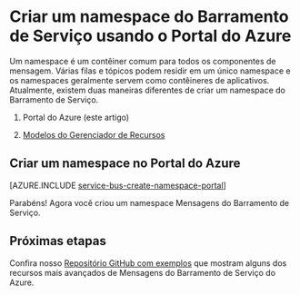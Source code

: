 <properties
    pageTitle="Criar um namespace do Barramento de Serviço usando o portal do Azure | Microsoft Azure"
    description="Para começar a usar o Barramento de Serviço, você precisará de um namespace. Aqui está como criar um usando o portal do Azure."
    services="service-bus"
    documentationCenter=".net"
    authors="jtaubensee"
    manager="timlt"
    editor=""/>

<tags
    ms.service="service-bus"
    ms.devlang="tbd"
    ms.topic="get-started-article"
    ms.tgt_pltfrm="dotnet"
    ms.workload="na"
    ms.date="08/22/2016"
    ms.author="jotaub"/>

# Criar um namespace do Barramento de Serviço usando o Portal do Azure

Um namespace é um contêiner comum para todos os componentes de mensagem. Várias filas e tópicos podem residir em um único namespace e os namespaces geralmente servem como contêineres de aplicativos. Atualmente, existem duas maneiras diferentes de criar um namespace do Barramento de Serviço.

1.	Portal do Azure (este artigo)

2.	[Modelos do Gerenciador de Recursos][create-namespace-using-arm]

## Criar um namespace no Portal do Azure

[AZURE.INCLUDE [service-bus-create-namespace-portal](../../includes/service-bus-create-namespace-portal.md)]

Parabéns! Agora você criou um namespace Mensagens do Barramento de Serviço.

## Próximas etapas

Confira nosso [Repositório GitHub com exemplos](https://github.com/Azure-Samples/azure-servicebus-messaging-samples][github-samples) que mostram alguns dos recursos mais avançados de Mensagens do Barramento de Serviço do Azure.

[create-namespace-using-arm]: ../service-bus-messaging/service-bus-resource-manager-overview.md
[github-samples]: https://github.com/Azure-Samples/azure-servicebus-messaging-samples

<!---HONumber=AcomDC_1005_2016-->